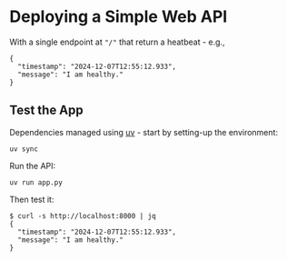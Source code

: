 # Deploying a Simple Web API

With a single endpoint at `"/"` that return a heatbeat - e.g.,

```text
{
  "timestamp": "2024-12-07T12:55:12.933",
  "message": "I am healthy."
}
```

## Test the App

Dependencies managed using [uv](https://docs.astral.sh/uv/) - start by setting-up the environment:

```text
uv sync
```

Run the API:

```text
uv run app.py
```

Then test it:

```text
$ curl -s http://localhost:8000 | jq
{
  "timestamp": "2024-12-07T12:55:12.933",
  "message": "I am healthy."
}
```
